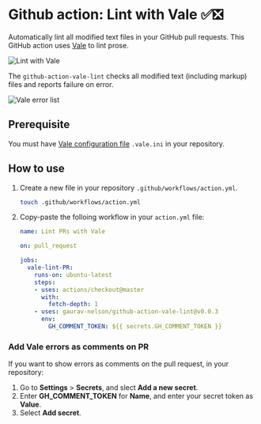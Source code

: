 # Github action: Lint with Vale ✅❎

Automatically lint all modified text files in your GitHub pull requests. This GitHub action uses [Vale](https://errata-ai.github.io/vale/) to lint prose.

![Lint with Vale](https://raw.githubusercontent.com/gaurav-nelson/github-action-vale-lint/master/images/lint-with-vale.png)

The `github-action-vale-lint` checks all modified text (including markup) files and reports failure on error. 

![Vale error list](https://raw.githubusercontent.com/gaurav-nelson/github-action-vale-lint/master/images/vale-error-list.png)

## Prerequisite
You must have [Vale configuration file](https://errata-ai.github.io/vale/config/) `.vale.ini` in your repository.

## How to use
1. Create a new file in your repository `.github/workflows/action.yml`.
   ```bash
   touch .github/workflows/action.yml
   ```
1. Copy-paste the folloing workflow in your `action.yml` file:

   ```yml
   name: Lint PRs with Vale
   
   on: pull_request
   
   jobs:
     vale-lint-PR:
       runs-on: ubuntu-latest
       steps:
       - uses: actions/checkout@master
         with:
           fetch-depth: 1
       - uses: gaurav-nelson/github-action-vale-lint@v0.0.3
         env:
           GH_COMMENT_TOKEN: ${{ secrets.GH_COMMENT_TOKEN }}
   ```

### Add Vale errors as comments on PR
If you want to show errors as comments on the pull request, in your repository:
1. Go to **Settings** > **Secrets**, and slect **Add a new secret**.
1. Enter **GH_COMMENT_TOKEN** for **Name**, and enter your secret token as
   **Value**.
1. Select **Add secret**.
